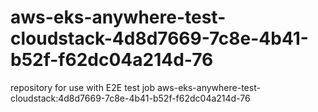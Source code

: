 # aws-eks-anywhere-test-cloudstack-4d8d7669-7c8e-4b41-b52f-f62dc04a214d-76
repository for use with E2E test job aws-eks-anywhere-test-cloudstack:4d8d7669-7c8e-4b41-b52f-f62dc04a214d-76
